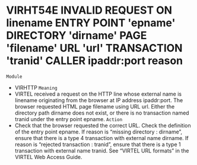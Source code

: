 # VIRHT54E INVALID REQUEST ON linename ENTRY POINT 'epname' DIRECTORY 'dirname' PAGE 'filename' URL 'url' TRANSACTION 'tranid' CALLER ipaddr:port reason
`Module`
- VIRHTTP
`Meaning`
- VIRTEL received a request on the HTTP line whose external name is linename originating from the browser at IP address ipaddr:port. The browser requested HTML page filename using URL url. Either the directory path dirname does not exist, or there is no transaction named tranid under the entry point epname.
`Action`
- Check that the browser requested the correct URL. Check the definition of the entry point epname. If reason is “missing directory : dirname”, ensure that there is a type 4 transaction with external name dirname. If reason is “rejected transaction : tranid”, ensure that there is a type 1 transaction with external name tranid. See “VIRTEL URL formats” in the VIRTEL Web Access Guide.
